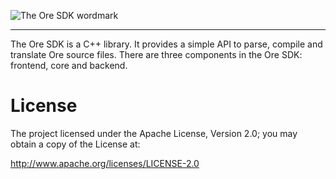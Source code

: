 ![The Ore SDK wordmark](https://github.com/ore-project/ore-logo/blob/master/sdk/png/ore-sdk-wordmark-1636x512px.png)

-----

The Ore SDK is a C++ library. It provides a simple API to parse, compile and translate Ore source files. There are three components in the Ore SDK: frontend, core and backend.

# License

The project licensed under the Apache License, Version 2.0; you may obtain a copy of the License at:

http://www.apache.org/licenses/LICENSE-2.0
